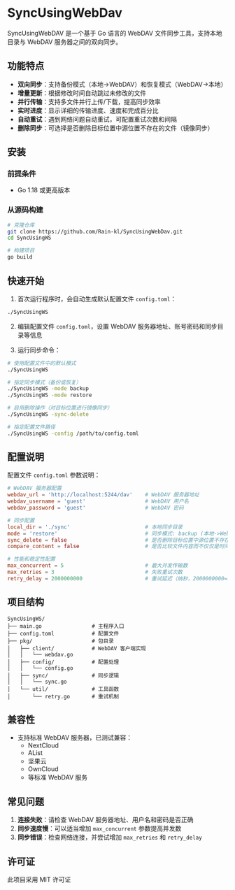# SyncUsingWebDav

SyncUsingWebDAV 是一个基于 Go 语言的 WebDAV 文件同步工具，支持本地目录与 WebDAV 服务器之间的双向同步。

## 功能特点

- **双向同步**：支持备份模式（本地→WebDAV）和恢复模式（WebDAV→本地）
- **增量更新**：根据修改时间自动跳过未修改的文件
- **并行传输**：支持多文件并行上传/下载，提高同步效率
- **实时进度**：显示详细的传输进度、速度和完成百分比
- **自动重试**：遇到网络问题自动重试，可配置重试次数和间隔
- **删除同步**：可选择是否删除目标位置中源位置不存在的文件（镜像同步）

## 安装

### 前提条件

- Go 1.18 或更高版本

### 从源码构建

```bash
# 克隆仓库
git clone https://github.com/Rain-kl/SyncUsingWebDav.git
cd SyncUsingWS

# 构建项目
go build
```

## 快速开始

1. 首次运行程序时，会自动生成默认配置文件 `config.toml`：

```bash
./SyncUsingWS
```

2. 编辑配置文件 `config.toml`，设置 WebDAV 服务器地址、账号密码和同步目录等信息

3. 运行同步命令：

```bash
# 使用配置文件中的默认模式
./SyncUsingWS

# 指定同步模式（备份或恢复）
./SyncUsingWS -mode backup
./SyncUsingWS -mode restore

# 启用删除操作（对目标位置进行镜像同步）
./SyncUsingWS -sync-delete

# 指定配置文件路径
./SyncUsingWS -config /path/to/config.toml
```

## 配置说明

配置文件 `config.toml` 参数说明：

```toml
# WebDAV 服务器配置
webdav_url = 'http://localhost:5244/dav'    # WebDAV 服务器地址
webdav_username = 'guest'                   # WebDAV 用户名
webdav_password = 'guest'                   # WebDAV 密码

# 同步配置
local_dir = './sync'                        # 本地同步目录
mode = 'restore'                            # 同步模式: backup (本地->WebDAV) 或 restore (WebDAV->本地)
sync_delete = false                         # 是否删除目标位置中源位置不存在的文件/目录
compare_content = false                     # 是否比较文件内容而不仅仅是时间戳

# 性能和稳定性配置
max_concurrent = 5                          # 最大并发传输数
max_retries = 3                             # 失败重试次数
retry_delay = 2000000000                    # 重试延迟（纳秒，2000000000=2秒）
```

## 项目结构

```
SyncUsingWS/
├── main.go                # 主程序入口
├── config.toml            # 配置文件
├── pkg/                   # 包目录
│   ├── client/            # WebDAV 客户端实现
│   │   └── webdav.go
│   ├── config/            # 配置处理
│   │   └── config.go
│   ├── sync/              # 同步逻辑
│   │   └── sync.go
│   └── util/              # 工具函数
│       └── retry.go       # 重试机制
```

## 兼容性

- 支持标准 WebDAV 服务器，已测试兼容：
  - NextCloud
  - AList
  - 坚果云
  - OwnCloud
  - 等标准 WebDAV 服务

## 常见问题

1. **连接失败**：请检查 WebDAV 服务器地址、用户名和密码是否正确
2. **同步速度慢**：可以适当增加 `max_concurrent` 参数提高并发数
3. **同步错误**：检查网络连接，并尝试增加 `max_retries` 和 `retry_delay`

## 许可证

此项目采用 MIT 许可证
